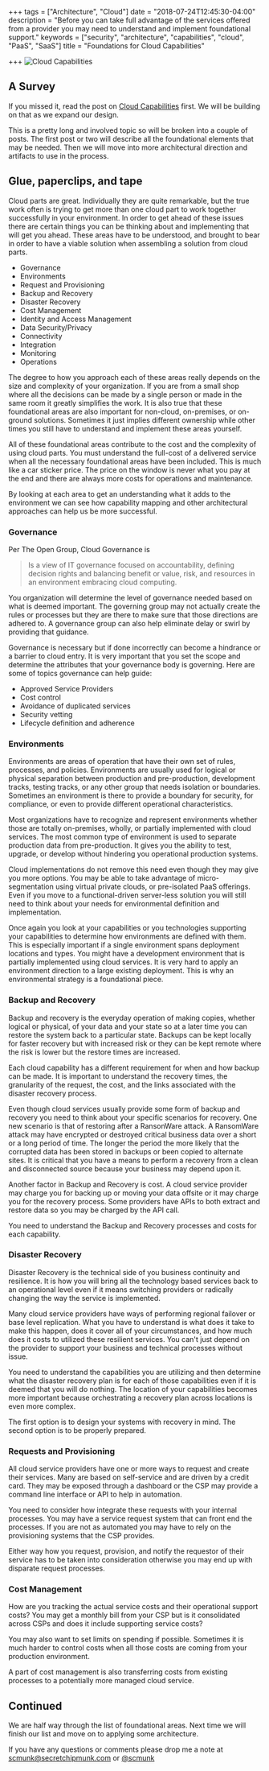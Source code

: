 +++
tags = ["Architecture", "Cloud"]
date = "2018-07-24T12:45:30-04:00"
description = "Before you can take full advantage of the services offered from a provider you may need to understand and implement foundational support."
keywords = ["security", "architecture", "capabilities", "cloud", "PaaS", "SaaS"]
title = "Foundations for Cloud Capabilities"

+++
![Cloud Capabilities](/images/basiccloudcaps.png)
## A Survey
If you missed it, read the post on [Cloud Capabilities](/blog/2018/07/22/cloud-capabilities/) first. We will be building on that as we expand our design.

This is a pretty long and involved topic so will be broken into a couple of posts. The first post or two will describe all the foundational elements that may be needed. Then we will move into more architectural direction and artifacts to use in the process.

## Glue, paperclips, and tape
Cloud parts are great. Individually they are quite remarkable, but the true work often is trying to get more than one cloud part to work together successfully in your environment. In order to get ahead of these issues there are certain things you can be thinking about and implementing that will get you ahead. These areas have to be understood, and brought to bear in order to have a viable solution when assembling a solution from cloud parts.

* Governance
* Environments
* Request and Provisioning
* Backup and Recovery
* Disaster Recovery
* Cost Management
* Identity and Access Management
* Data Security/Privacy
* Connectivity
* Integration
* Monitoring
* Operations

The degree to how you approach each of these areas really depends on the size and complexity of your organization. If you are from a small shop where all the decisions can be made by a single person or made in the same room it greatly simplifies the work. It is also true that these foundational areas are also important for non-cloud, on-premises, or on-ground solutions. Sometimes it just implies different ownership while other times you still have to understand and implement these areas yourself.

All of these foundational areas contribute to the cost and the complexity of using cloud parts. You must understand the full-cost of a delivered service when all the necessary foundational areas have been included. This is much like a car sticker price. The price on the window is never what you pay at the end and there are always more costs for operations and maintenance.

By looking at each area to get an understanding what it adds to the environment we can see how capability mapping and other architectural approaches can help us be more successful.   

### Governance
Per The Open Group, Cloud Governance is

>Is a view of IT governance focused on accountability, defining decision rights and balancing benefit or value, risk, and resources in an environment embracing cloud computing.

You organization will determine the level of governance needed based on what is deemed important. The governing group may not actually create the rules or processes but they are there to make sure that those directions are adhered to. A governance group can also help eliminate delay or swirl by providing that guidance.

Governance is necessary but if done incorrectly can become a hindrance or a barrier to cloud entry. It is very important that you set the scope and determine the attributes that your governance body is governing. Here are some of topics governance can help guide:

* Approved Service Providers
* Cost control
* Avoidance of duplicated services
* Security vetting
* Lifecycle definition and adherence

### Environments
Environments are areas of operation that have their own set of rules, processes, and policies. Environments are usually used for logical or physical separation between production and pre-production, development tracks, testing tracks, or any other group that needs isolation or boundaries. Sometimes an environment is there to provide a boundary for security, for compliance, or even to provide different operational characteristics.

Most organizations have to recognize and represent environments whether those are totally on-premises, wholly, or partially implemented with cloud services. The most common type of environment is used to separate production data from pre-production. It gives you the ability to test, upgrade, or develop without hindering you operational production systems.

Cloud implementations do not remove this need even though they may give you more options. You may be able to take advantage of micro-segmentation using virtual private clouds, or pre-isolated PaaS offerings. Even if you move to a functional-driven server-less solution you will still need to think about your needs for environmental definition and implementation.

Once again you look at your capabilities or you technologies supporting your capabilities to determine how environments are defined with them. This is especially important if a single environment spans deployment locations and types. You might have a development environment that is partially implemented using cloud services. It is very hard to apply an environment direction to a large existing deployment. This is why an environmental strategy is a foundational piece.

### Backup and Recovery
Backup and recovery is the everyday operation of making copies, whether logical or physical, of your data and your state so at a later time you can restore the system back to a particular state. Backups can be kept locally for faster recovery but with increased risk or they can be kept remote where the risk is lower but the restore times are increased.

Each cloud capability has a different requirement for when and how backup can be made. It is important to understand the recovery times, the granularity of the request, the cost, and the links associated with the disaster recovery process.

Even though cloud services usually provide some form of backup and recovery you need to think about your specific scenarios for recovery. One new scenario is that of restoring after a RansonWare attack. A RansomWare attack may have encrypted or destroyed critical business data over a short or a long period of time. The longer the period the more likely that the corrupted data has been stored in backups or been copied to alternate sites. It is critical that you have a means to perform a recovery from a clean and disconnected source because your business may depend upon it.

Another factor in Backup and Recovery is cost. A cloud service provider may charge you for backing up or moving your data offsite or it may charge you for the recovery process. Some providers have APIs to both extract and restore data so you may be charged by the API call.

You need to understand the Backup and Recovery processes and costs for each capability.

### Disaster Recovery
Disaster Recovery is the technical side of you business continuity and resilience. It is how you will bring all the technology based services back to an operational level even if it means switching providers or radically changing the way the service is implemented.

Many cloud service providers have ways of performing regional failover or base level replication. What you have to understand is what does it take to make this happen, does it cover all of your circumstances, and how much does it costs to utilized these resilient services. You can't just depend on the provider to support your business and technical processes without issue.

You need to understand the capabilities you are utilizing and then determine what the disaster recovery plan is for each of those capabilities even if it is deemed that you will do nothing. The location of your capabilities becomes more important because orchestrating a recovery plan across locations is even more complex.

The first option is to design your systems with recovery in mind. The second option is to be properly prepared.

### Requests and Provisioning
All cloud service providers have one or more ways to request and create their services. Many are based on self-service and are driven by a credit card. They may be exposed through a dashboard or the CSP may provide a command line interface or API to help in automation.

You need to consider how integrate these requests with your internal processes. You may have a service request system that can front end the processes. If you are not as automated you may have to rely on the provisioning systems that the CSP provides.

Either way how you request, provision, and notify the requestor of their service has to be taken into consideration otherwise you may end up with disparate request processes.

### Cost Management
How are you tracking the actual service costs and their operational support costs? You may get a monthly bill from your CSP but is it consolidated across CSPs and does it include supporting service costs?

You may also want to set limits on spending if possible. Sometimes it is much harder to control costs when all those costs are coming from your production environment.

A part of cost management is also transferring costs from  existing processes to a potentially more managed cloud service.

## Continued
We are half way through the list of foundational areas. Next time we will finish our list and move on to applying some architecture.

If you have any questions or comments please drop me a note at scmunk@secretchipmunk.com or [@scmunk](https://twitter.com/scmunk)
